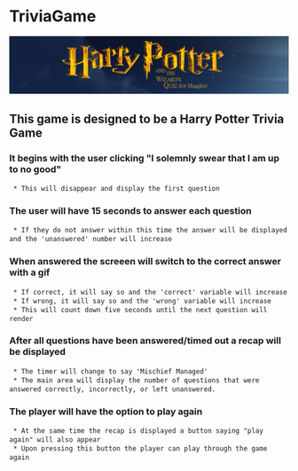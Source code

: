 # TriviaGame

![Harry Potter Trivia Game](./assets/images/harryPotterBanner.png)

## **This game is designed to be a Harry Potter Trivia Game**

### **It begins with the user clicking "I solemnly swear that I am up to no good"**
     * This will disappear and display the first question
### **The user will have 15 seconds to answer each question**
     * If they do not answer within this time the answer will be displayed and the 'unanswered' number will increase
### **When answered the screeen will switch to the correct answer with a gif**
     * If correct, it will say so and the 'correct' variable will increase
     * If wrong, it will say so and the 'wrong' variable will increase
     * This will count down five seconds until the next question will render
### **After all questions have been answered/timed out a recap will be displayed**
     * The timer will change to say 'Mischief Managed'
     * The main area will display the number of questions that were answered correctly, incorrectly, or left unanswered.
### **The player will have the option to play again**
     * At the same time the recap is displayed a button saying "play again" will also appear
     * Upon pressing this button the player can play through the game again